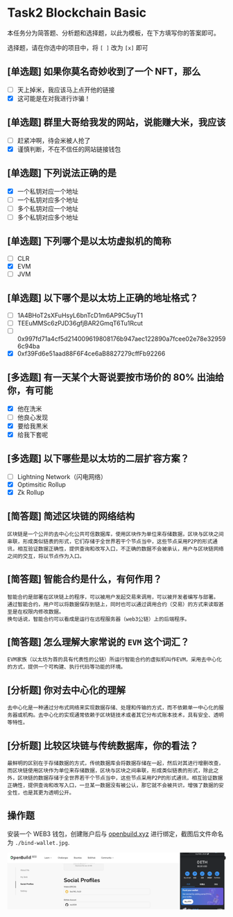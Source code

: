 # Task2 Blockchain Basic

本任务分为简答题、分析题和选择题，以此为模板，在下方填写你的答案即可。

选择题，请在你选中的项目中，将 `[ ]` 改为 `[x]` 即可

## [单选题] 如果你莫名奇妙收到了一个 NFT，那么

- [ ] 天上掉米，我应该马上点开他的链接
- [x] 这可能是在对我进行诈骗！

## [单选题] 群里大哥给我发的网站，说能赚大米，我应该

- [ ] 赶紧冲啊，待会米被人抢了
- [x] 谨慎判断，不在不信任的网站链接钱包

## [单选题] 下列说法正确的是

- [x] 一个私钥对应一个地址
- [ ] 一个私钥对应多个地址
- [ ] 多个私钥对应一个地址
- [ ] 多个私钥对应多个地址

## [单选题] 下列哪个是以太坊虚拟机的简称

- [ ] CLR
- [x] EVM
- [ ] JVM

## [单选题] 以下哪个是以太坊上正确的地址格式？

- [ ] 1A4BHoT2sXFuHsyL6bnTcD1m6AP9C5uyT1
- [ ] TEEuMMSc6zPJD36gfjBAR2GmqT6Tu1Rcut
- [ ] 0x997fd71a4cf5d214009619808176b947aec122890a7fcee02e78e329596c94ba
- [x] 0xf39Fd6e51aad88F6F4ce6aB8827279cffFb92266

## [多选题] 有一天某个大哥说要按市场价的 80% 出油给你，有可能

- [x] 他在洗米
- [ ] 他良心发现
- [x] 要给我黒米
- [x] 给我下套呢

## [多选题] 以下哪些是以太坊的二层扩容方案？

- [ ] Lightning Network（闪电网络）
- [x] Optimsitic Rollup
- [x] Zk Rollup

## [简答题] 简述区块链的网络结构

```
区块链是一个公开的去中心化公共可信数据库，使用区块作为单位来存储数据，区块与区块之间串联，形成类似链表的形式，它们存储于全世界若干个节点当中，这些节点采用P2P的形式通讯，相互验证数据正确性，提供查询和改写入口，不正确的数据不会被承认，用户与区块链网络之间的交互，将以节点作为入口。
```

## [简答题] 智能合约是什么，有何作用？

```
智能合约是部署在区块链上的程序，可以被用户发起交易来调用，可以被开发者编写与部署。
通过智能合约，用户可以将数据保存到链上，同时也可以通过调用合约（交易）的方式来读取甚至是在权限内修改数据。
换句话说，智能合约可以看成是运行在远程服务器（web3公链）上的后端程序。
```

## [简答题] 怎么理解大家常说的 `EVM` 这个词汇？

```
EVM家族（以太坊为首的具有代表性的公链）所运行智能合约的虚拟机叫作EVM，采用去中心化的方式，提供一个可构建、执行代码等功能的环境。
```

## [分析题] 你对去中心化的理解

```
去中心化是一种通过分布式网络来实现数据存储、处理和传输的方式，而不依赖单一中心化的服务器或机构。去中心化的实现通常依赖于区块链技术或者其它分布式账本技术，具有安全、透明等特性。
```

## [分析题] 比较区块链与传统数据库，你的看法？

```
最鲜明的区别在于存储数据的方式，传统数据库会将数据存储在一起，然后对其进行增删改查，而区块链使用区块作为单位来存储数据，区块与区块之间串联，形成类似链表的形式，除此之外，区块链的数据存储于全世界若干个节点当中，这些节点采用P2P的形式通讯，相互验证数据正确性，提供查询和改写入口，一旦某一数据没有被公认，那它就不会被共识，增强了数据的安全性，也是其更为透明公开。
```

## 操作题

安装一个 WEB3 钱包，创建账户后与 [openbuild.xyz](https://openbuild.xyz/profile) 进行绑定，截图后文件命名为 `./bind-wallet.jpg`.

![bind-wallet](./bind-wallet.jpg)
